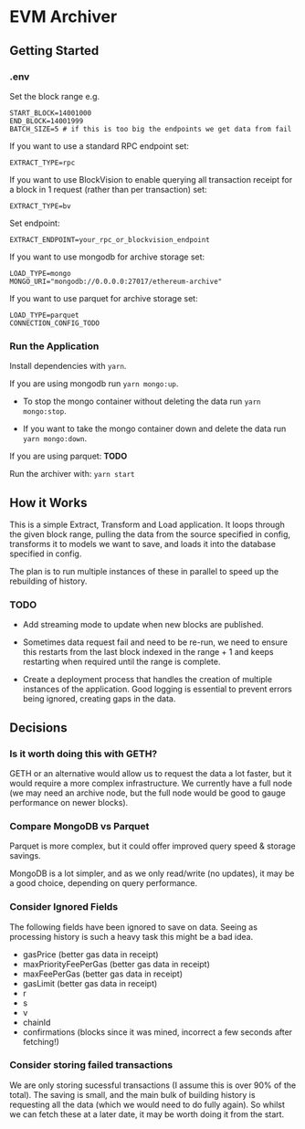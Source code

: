 # EVM Archiver

## Getting Started

### .env

Set the block range e.g.

```
START_BLOCK=14001000
END_BLOCK=14001999
BATCH_SIZE=5 # if this is too big the endpoints we get data from fail
```

If you want to use a standard RPC endpoint set:

```
EXTRACT_TYPE=rpc
```

If you want to use BlockVision to enable querying all transaction receipt for a block in 1 request (rather than per transaction) set:

```
EXTRACT_TYPE=bv
```

Set endpoint:

```
EXTRACT_ENDPOINT=your_rpc_or_blockvision_endpoint
```

If you want to use mongodb for archive storage set:

```
LOAD_TYPE=mongo
MONGO_URI="mongodb://0.0.0.0:27017/ethereum-archive"
```

If you want to use parquet for archive storage set:

```
LOAD_TYPE=parquet
CONNECTION_CONFIG_TODO
```

### Run the Application

Install dependencies with `yarn`.

If you are using mongodb run `yarn mongo:up`.

- To stop the mongo container without deleting the data run `yarn mongo:stop`.

- If you want to take the mongo container down and delete the data run `yarn mongo:down`.

If you are using parquet: **TODO**

Run the archiver with: `yarn start`

## How it Works

This is a simple Extract, Transform and Load application. It loops through the given block range, pulling the data from the source specified in config, transforms it to models we want to save, and loads it into the database specified in config.

The plan is to run multiple instances of these in parallel to speed up the rebuilding of history.

### TODO

- Add streaming mode to update when new blocks are published.

- Sometimes data request fail and need to be re-run, we need to ensure this restarts from the last block indexed in the range + 1 and keeps restarting when required until the range is complete.

- Create a deployment process that handles the creation of multiple instances of the application. Good logging is essential to prevent errors being ignored, creating gaps in the data.

## Decisions

### Is it worth doing this with GETH?

GETH or an alternative would allow us to request the data a lot faster, but it would require a more complex infrastructure. We currently have a full node (we may need an archive node, but the full node would be good to gauge performance on newer blocks).

### Compare MongoDB vs Parquet

Parquet is more complex, but it could offer improved query speed & storage savings.

MongoDB is a lot simpler, and as we only read/write (no updates), it may be a good choice, depending on query performance.

### Consider Ignored Fields

The following fields have been ignored to save on data. Seeing as processing history is such a heavy task this might be a bad idea.

- gasPrice (better gas data in receipt)
- maxPriorityFeePerGas (better gas data in receipt)
- maxFeePerGas (better gas data in receipt)
- gasLimit (better gas data in receipt)
- r
- s
- v
- chainId
- confirmations (blocks since it was mined, incorrect a few seconds after fetching!)

### Consider storing failed transactions

We are only storing sucessful transactions (I assume this is over 90% of the total). The saving is small, and the main bulk of building history is requesting all the data (which we would need to do fully again). So whilst we can fetch these at a later date, it may be worth doing it from the start.
